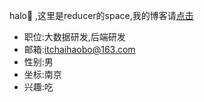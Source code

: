 halo🎉 ,这里是reducer的space,我的博客请[点击](https://www.chaihaobo.top)  
- 职位:大数据研发,后端研发
- 邮箱:itchaihaobo@163.com
- 性别:男
- 坐标:南京
- 兴趣:吃
